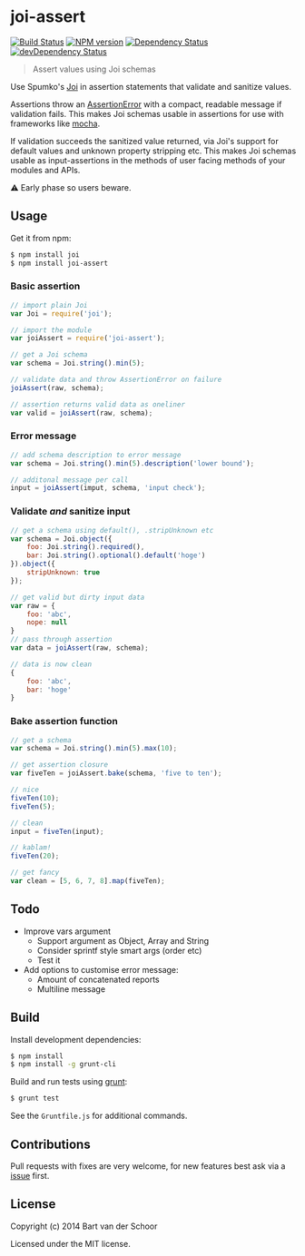 # joi-assert

[![Build Status](https://secure.travis-ci.org/Bartvds/joi-assert.png?branch=master)](http://travis-ci.org/Bartvds/joi-assert) [![NPM version](https://badge.fury.io/js/joi-assert.png)](http://badge.fury.io/js/joi-assert) [![Dependency Status](https://david-dm.org/Bartvds/joi-assert.png)](https://david-dm.org/Bartvds/joi-assert) [![devDependency Status](https://david-dm.org/Bartvds/joi-assert/dev-status.png)](https://david-dm.org/Bartvds/joi-assert#info=devDependencies)

> Assert values using Joi schemas

Use Spumko's [Joi](https://github.com/spumko/joi) in assertion statements that validate and sanitize values.

Assertions throw an [AssertionError](https://github.com/chaijs/assertion-error) with a compact, readable message if validation fails. This makes Joi schemas usable in assertions for use with frameworks like [mocha](https://visionmedia.github.io/mocha/). 

If validation succeeds the sanitized value returned, via Joi's support for default values and unknown property stripping etc. This makes Joi schemas usable as input-assertions in the methods of user facing methods of your modules and APIs.

:warning: Early phase so users beware.

## Usage

Get it from npm:

````bash
$ npm install joi
$ npm install joi-assert
````

### Basic assertion

````js
// import plain Joi
var Joi = require('joi');

// import the module
var joiAssert = require('joi-assert');

// get a Joi schema
var schema = Joi.string().min(5);

// validate data and throw AssertionError on failure
joiAssert(raw, schema);

// assertion returns valid data as oneliner
var valid = joiAssert(raw, schema);
````

### Error message

````js
// add schema description to error message
var schema = Joi.string().min(5).description('lower bound');

// additonal message per call
input = joiAssert(imput, schema, 'input check');
````

### Validate *and* sanitize input

````js
// get a schema using default(), .stripUnknown etc
var schema = Joi.object({
	foo: Joi.string().required(),
	bar: Joi.string().optional().default('hoge')
}).object({
	stripUnknown: true
});

// get valid but dirty input data
var raw = {
	foo: 'abc',
	nope: null
}
// pass through assertion
var data = joiAssert(raw, schema);

// data is now clean
{
	foo: 'abc',
	bar: 'hoge'
}
````

### Bake assertion function

````js
// get a schema
var schema = Joi.string().min(5).max(10);

// get assertion closure
var fiveTen = joiAssert.bake(schema, 'five to ten');

// nice
fiveTen(10);
fiveTen(5);

// clean
input = fiveTen(input);

// kablam!
fiveTen(20);

// get fancy
var clean = [5, 6, 7, 8].map(fiveTen);
````

## Todo

* Improve vars argument
	* Support argument as Object, Array and String
	* Consider sprintf style smart args (order etc)
	* Test it 
* Add options to customise error message:
	* Amount of concatenated reports
	* Multiline message

## Build

Install development dependencies:

````bash
$ npm install
$ npm install -g grunt-cli
````

Build and run tests using [grunt](http://gruntjs.com):

````bash
$ grunt test
````

See the `Gruntfile.js` for additional commands.

## Contributions

Pull requests with fixes are very welcome, for new features best ask via a [issue](https://github.com/Bartvds/joi-assert/issues) first.

## License

Copyright (c) 2014 Bart van der Schoor

Licensed under the MIT license.
